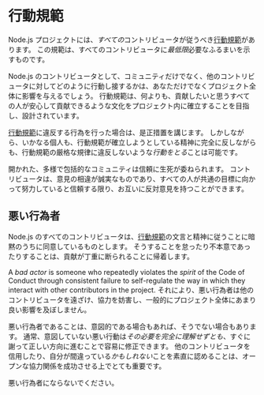 # 行動規範

Node.js プロジェクトには、*すべての*コントリビュータが従うべき[行動規範](https://github.com/nodejs/admin/blob/master/CODE_OF_CONDUCT.md)があります。 この規範は、すべてのコントリビュータに*最低限*必要なふるまいを示すものです。

Node.js のコントリビュータとして、コミュニティだけでなく、他のコントリビュータに対してどのように行動し接するかは、あなただけでなくプロジェクト全体に影響を与えるでしょう。 行動規範は、何よりも、貢献したいと思うすべての人が安心して貢献できるような文化をプロジェクト内に確立することを目指し、設計されています。

[行動規範](https://github.com/nodejs/admin/blob/master/CODE_OF_CONDUCT.md)に違反する行為を行った場合は、是正措置を講じます。 しかしながら、いかなる個人も、行動規範が確立しようとしている精神に完全に反しながらも、行動規範の厳格な規律に違反しないような*行動をとる*ことは可能です。

開かれた、多様で包括的なコミュニティは信頼に生死が委ねられます。 コントリビュータは、意見の相違が誠実なものであり、すべての人が共通の目標に向かって努力していると信頼する限り、お互いに反対意見を持つことができます。

## 悪い行為者

Node.js のすべてのコントリビュータは、[行動規範](https://github.com/nodejs/admin/blob/master/CODE_OF_CONDUCT.md)の文言と精神に従うことに暗黙のうちに同意しているものとします。 そうすることを怠ったり不本意であったりすることは、貢献が丁重に断られることに帰着します。

A *bad actor* is someone who repeatedly violates the *spirit* of the Code of Conduct through consistent failure to self-regulate the way in which they interact with other contributors in the project. それにより、悪い行為者は他のコントリビュータを遠ざけ、協力を妨害し、一般的にプロジェクト全体にあまり良い影響を及ぼしません。

悪い行為者であることは、意図的である場合もあれば、そうでない場合もあります。 通常、意図していない悪い行動は*その必要を完全に理解せずとも*、すぐに謝って正しい方向に進むことで容易に修正できます。 他のコントリビュータを信用したり、自分が間違っている*かもしれない*ことを素直に認めることは、オープンな協力関係を成功させる上でとても重要です。

悪い行為者にならないでください。
